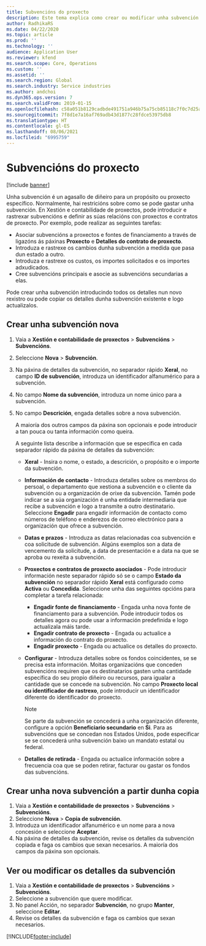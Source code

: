 ```yaml
---
title: Subvencións do proxecto
description: Este tema explica como crear ou modificar unha subvención.
author: RadhikaRS
ms.date: 04/22/2020
ms.topic: article
ms.prod: ''
ms.technology: ''
audience: Application User
ms.reviewer: kfend
ms.search.scope: Core, Operations
ms.custom: ''
ms.assetid: ''
ms.search.region: Global
ms.search.industry: Service industries
ms.author: andchoi
ms.dyn365.ops.version: 7
ms.search.validFrom: 2019-01-15
ms.openlocfilehash: c58a051b8129cadbde491751a946b75a75cb85118c7f0c7d25a06d322ffea596
ms.sourcegitcommit: 7f8d1e7a16af769adb43d1877c28fdce53975db8
ms.translationtype: HT
ms.contentlocale: gl-ES
ms.lasthandoff: 08/06/2021
ms.locfileid: "6995759"
---
```

# <a name="project-grants"></a>Subvencións do proxecto

[!include [banner](../includes/banner.md)]

Unha subvención é un agasallo de diñeiro para un propósito ou proxecto específico. Normalmente, hai restricións sobre como se pode gastar unha subvención. En Xestión e contabilidade de proxectos, pode introducir e rastrexar subvencións e definir as súas relacións con proxectos e contratos de proxecto. Por exemplo, pode realizar as seguintes tarefas:

- Asociar subvencións a proxectos e fontes de financiamento a través de ligazóns ás páxinas **Proxecto** e **Detalles do contrato de proxecto**.
- Introduza e rastrexe os cambios dunha subvención a medida que pasa dun estado a outro.
- Introduza e rastrexe os custos, os importes solicitados e os importes adxudicados.
- Cree subvencións principais e asocie as subvencións secundarias a elas.

Pode crear unha subvención introducindo todos os detalles nun novo rexistro ou pode copiar os detalles dunha subvención existente e logo actualizalos.

## <a name="create-a-new-grant"></a>Crear unha subvención nova

1. Vaia a **Xestión e contabilidade de proxectos** \> **Subvencións** \> **Subvencións**.
2. Seleccione **Nova** \> **Subvención**.
3. Na páxina de detalles da subvención, no separador rápido **Xeral**, no campo **ID de subvención**, introduza un identificador alfanumérico para a subvención.
4. No campo **Nome da subvención**, introduza un nome único para a subvención.
5. No campo **Descrición**, engada detalles sobre a nova subvención.

    A maioría dos outros campos da páxina son opcionais e pode introducir a tan pouca ou tanta información como queira.

    A seguinte lista describe a información que se especifica en cada separador rápido da páxina de detalles da subvención:

    - **Xeral** - Insira o nome, o estado, a descrición, o propósito e o importe da subvención.
    - **Información de contacto** - Introduza detalles sobre os membros do persoal, o departamento que xestiona a subvención e o cliente da subvención ou a organización de orixe da subvención. Tamén pode indicar se a súa organización é unha entidade intermediaria que recibe a subvención e logo a transmite a outro destinatario. Seleccione **Engadir** para engadir información de contacto como números de teléfono e enderezos de correo electrónico para a organización que ofrece a subvención.
    - **Datas e prazos** - Introduza as datas relacionadas coa subvención e coa solicitude de subvención. Algúns exemplos son a data de vencemento da solicitude, a data de presentación e a data na que se aproba ou rexeita a subvención.
    - **Proxectos e contratos de proxecto asociados** - Pode introducir información neste separador rápido só se o campo **Estado da subvención** no separador rápido **Xeral** está configurado como **Activa** ou **Concedida**. Seleccione unha das seguintes opcións para completar a tarefa relacionada:

        - **Engadir fonte de financiamento** - Engada unha nova fonte de financiamento para a subvención. Pode introducir todos os detalles agora ou pode usar a información predefinida e logo actualizala máis tarde.
        - **Engadir contrato de proxecto** - Engada ou actualice a información do contrato do proxecto.
        - **Engadir proxecto** - Engada ou actualice os detalles do proxecto.

    - **Configurar** - Introduza detalles sobre os fondos coincidentes, se se precisa esta información. Moitas organizacións que conceden subvencións requiren que os destinatarios gasten unha cantidade específica do seu propio diñeiro ou recursos, para igualar a cantidade que se concede na subvención. No campo **Proxecto local ou identificador de rastrexo**, pode introducir un identificador diferente do identificador do proxecto.

        > [!NOTE]
        > Se parte da subvención se concederá a unha organización diferente, configure a opción **Beneficiario secundario** en **Si**. Para as subvencións que se concedan nos Estados Unidos, pode especificar se se concederá unha subvención baixo un mandato estatal ou federal.

    - **Detalles de retirada** - Engada ou actualice información sobre a frecuencia coa que se poden retirar, facturar ou gastar os fondos das subvencións.

## <a name="create-a-new-grant-from-a-copy"></a>Crear unha nova subvención a partir dunha copia

1. Vaia a **Xestión e contabilidade de proxectos** \> **Subvencións** \> **Subvencións**.
2. Seleccione **Nova** \> **Copia de subvención**.
3. Introduza un identificador alfanumérico e un nome para a nova concesión e seleccione **Aceptar**.
4. Na páxina de detalles da subvención, revise os detalles da subvención copiada e faga os cambios que sexan necesarios. A maioría dos campos da páxina son opcionais.

## <a name="view-or-modify-grant-details"></a>Ver ou modificar os detalles da subvención

1. Vaia a **Xestión e contabilidade de proxectos** \> **Subvencións** \> **Subvencións**.
2. Seleccione a subvención que quere modificar.
3. No panel Acción, no separador **Subvención**, no grupo **Manter**, seleccione **Editar**.
4. Revise os detalles da subvención e faga os cambios que sexan necesarios.


[!INCLUDE[footer-include](../includes/footer-banner.md)]